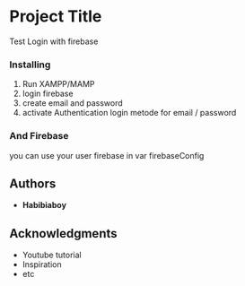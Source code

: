 # Project Title

Test Login with firebase


### Installing

1. Run XAMPP/MAMP
2. login firebase
3. create email and password
4. activate Authentication login metode for email / password



### And Firebase

you can use your user firebase in var firebaseConfig


## Authors

* **Habibiaboy** 


## Acknowledgments

* Youtube tutorial
* Inspiration
* etc

